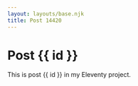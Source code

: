```yaml
---
layout: layouts/base.njk
title: Post 14420
---
```


# Post {{ id }}

This is post {{ id }} in my Eleventy project.
